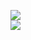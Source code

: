 [![](https://img.shields.io/badge/Made%20With-Github%20Spray-lightgrey.svg?style=for-the-badge&logo=github)](https://github.com/Annihil/github-spray#27810)  
[![](https://i.imgur.com/2DrTn0Z.gif)](https://github.com/Annihil/github-spray)